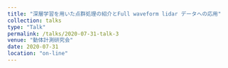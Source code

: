 ```yaml
---
title: "深層学習を用いた点群処理の紹介とFull waveform lidar データへの応用"
collection: talks
type: "Talk"
permalink: /talks/2020-07-31-talk-3
venue: "動体計測研究会"
date: 2020-07-31
location: "on-line"
---
```


<script async class="speakerdeck-embed" data-id="a1a155bfa16e4c0f94140582a61579b1" data-ratio="1.77777777777778" src="//speakerdeck.com/assets/embed.js"></script>
